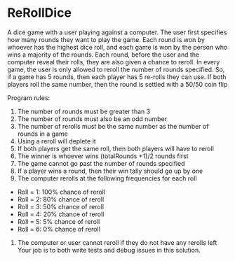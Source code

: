 # ReRollDice
A dice game with a user playing against a computer.  The user first specifies how many rounds they want to play the game.  Each round is won by whoever has the highest dice roll, and each game is won by the person who wins a majority of the rounds.  Each round, before the user and the computer reveal their rolls, they are also given a chance to reroll.  In every game, the user is only allowed to reroll the number of rounds specified.  So, if a game has 5 rounds, then each player has 5 re-rolls they can use.  If both players roll the same number, then the round is settled with a 50/50 coin flip

Program rules:
1.	The number of rounds must be greater than 3
1.	The number of rounds must also be an odd number
1.  The number of rerolls must be the same number as the number of rounds in a game
1.	Using a reroll will deplete it
1.	If both players get the same roll, then both players will have to reroll
1.	The winner is whoever wins (totalRounds +1)/2 rounds first
1.	The game cannot go past the number of rounds specified
1.	If a player wins a round, then their win tally should go up by one
1.	The computer rerolls at the following frequencies for each roll
*	Roll = 1: 100% chance of reroll
*	Roll = 2: 80% chance of reroll
*	Roll = 3: 50% chance of reroll
*	Roll = 4: 20% chance of reroll
*	Roll = 5: 5% chance of reroll
*	Roll = 6: 0% chance of reroll
1.	The computer or user cannot reroll if they do not have any rerolls left
Your job is to both write tests and debug issues in this solution.
